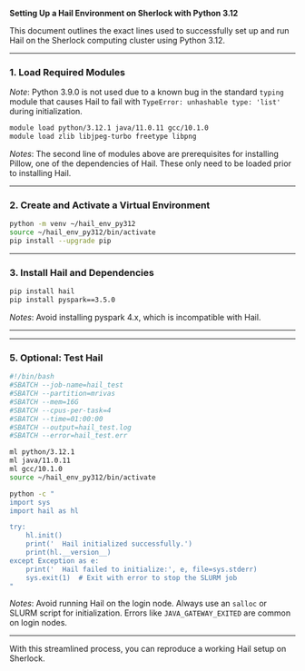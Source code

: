 **Setting Up a Hail Environment on Sherlock with Python 3.12**

This document outlines the exact lines used to successfully set up and run Hail on the Sherlock computing cluster using Python 3.12.

---

### 1. Load Required Modules

*Note*: Python 3.9.0 is not used due to a known bug in the standard `typing` module that causes Hail to fail with `TypeError: unhashable type: 'list'` during initialization.

```bash
module load python/3.12.1 java/11.0.11 gcc/10.1.0
module load zlib libjpeg-turbo freetype libpng
```

*Notes*: The second line of modules above are prerequisites for installing Pillow, one of the dependencies of Hail. These only need to be loaded prior to installing Hail.

---

### 2. Create and Activate a Virtual Environment

```bash
python -m venv ~/hail_env_py312
source ~/hail_env_py312/bin/activate
pip install --upgrade pip
```

---

### 3. Install Hail and Dependencies

```bash
pip install hail
pip install pyspark==3.5.0
```

*Notes*: Avoid installing pyspark 4.x, which is incompatible with Hail.

---

---

### 5. Optional: Test Hail

```bash
#!/bin/bash
#SBATCH --job-name=hail_test
#SBATCH --partition=mrivas
#SBATCH --mem=16G
#SBATCH --cpus-per-task=4
#SBATCH --time=01:00:00
#SBATCH --output=hail_test.log
#SBATCH --error=hail_test.err

ml python/3.12.1
ml java/11.0.11
ml gcc/10.1.0
source ~/hail_env_py312/bin/activate

python -c "
import sys
import hail as hl

try:
    hl.init()
    print('  Hail initialized successfully.')
    print(hl.__version__)
except Exception as e:
    print('  Hail failed to initialize:', e, file=sys.stderr)
    sys.exit(1)  # Exit with error to stop the SLURM job
"
```

*Notes*: Avoid running Hail on the login node. Always use an `salloc` or SLURM script for initialization. Errors like `JAVA_GATEWAY_EXITED` are common on login nodes.

---

With this streamlined process, you can reproduce a working Hail setup on Sherlock.
